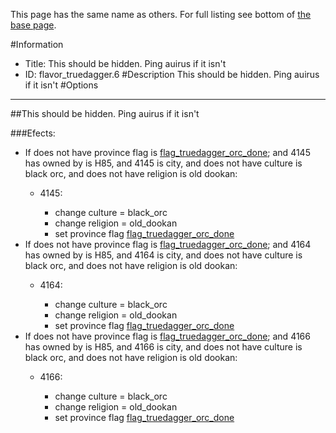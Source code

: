 This page has the same name as others. For full listing see bottom of [the base page](this_should_be_hidden_ping_auirus_if_it_isn_t22222.md).

#Information
 - Title: This should be hidden. Ping auirus if it isn't
 - ID: flavor_truedagger.6
#Description
This should be hidden. Ping auirus if it isn't
#Options

___
##This should be hidden. Ping auirus if it isn't

###Efects:<ul><li>If does not have province flag is [flag_truedagger_orc_done](../flags/flag_truedagger_orc_done.md); and 4145 has owned by is H85, and 4145 is city, and does not have culture is black orc, and does not have religion is old dookan:</li><ul><li>4145:</li><ul><li>change culture = black_orc</li><li>change religion = old_dookan</li><li>set province flag [flag_truedagger_orc_done](../flags/flag_truedagger_orc_done.md)</li></ul></ul><li>If does not have province flag is [flag_truedagger_orc_done](../flags/flag_truedagger_orc_done.md); and 4164 has owned by is H85, and 4164 is city, and does not have culture is black orc, and does not have religion is old dookan:</li><ul><li>4164:</li><ul><li>change culture = black_orc</li><li>change religion = old_dookan</li><li>set province flag [flag_truedagger_orc_done](../flags/flag_truedagger_orc_done.md)</li></ul></ul><li>If does not have province flag is [flag_truedagger_orc_done](../flags/flag_truedagger_orc_done.md); and 4166 has owned by is H85, and 4166 is city, and does not have culture is black orc, and does not have religion is old dookan:</li><ul><li>4166:</li><ul><li>change culture = black_orc</li><li>change religion = old_dookan</li><li>set province flag [flag_truedagger_orc_done](../flags/flag_truedagger_orc_done.md)</li></ul></ul></ul>
